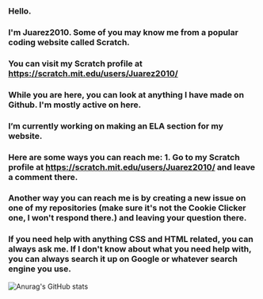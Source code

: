 ### Hello.
### I'm Juarez2010. Some of you may know me from a popular coding website called Scratch.
###
### You can visit my Scratch profile at https://scratch.mit.edu/users/Juarez2010/
###
### While you are here, you can look at anything I have made on Github. I'm mostly active on here.
###
### I’m currently working on making an ELA section for my website. 
###
### Here are some ways you can reach me: 1. Go to my Scratch profile at https://scratch.mit.edu/users/Juarez2010/ and leave a comment there.
### Another way you can reach me is by creating a new issue on one of my repositories (make sure it's not the Cookie Clicker one, I won't respond there.) and leaving your question there.
###
### If you need help with anything CSS and HTML related, you can always ask me. If I don't know about what you need help with, you can always search it up on Google or whatever search engine you use.



![Anurag's GitHub stats](https://github-readme-stats.vercel.app/api?username=Juarez2010&show_icons=true&theme=radical)


<!--


**Juarez2010/Juarez2010** is a ✨ _special_ ✨ repository because its `README.md` (this file) appears on your GitHub profile.

Here are some ideas to get you started:

- 🔭 I’m currently working on ...
- 🌱 I’m currently learning ...
- 👯 I’m looking to collaborate on ...
- 🤔 I’m looking for help with ...
- 💬 Ask me about ...
- 📫 How to reach me: ...
- 😄 Pronouns: ...
- ⚡ Fun fact: ...
-->
